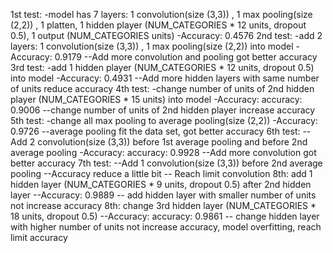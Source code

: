 1st test:
-model has 7 layers: 1 convolution(size (3,3)) , 1 max pooling(size (2,2)) , 1 platten, 1 hidden player (NUM_CATEGORIES * 12 units, dropout 0.5), 1 output (NUM_CATEGORIES units)
-Accuracy: 0.4576
2nd test:
-add 2 layers: 1 convolution(size (3,3)) , 1 max pooling(size (2,2)) into model
-Accuracy: 0.9179
--Add more convolution and pooling got better accuracy
3rd test:
-add 1 hidden player (NUM_CATEGORIES * 12 units, dropout 0.5) into model
-Accuracy: 0.4931
--Add more hidden layers with same number of units reduce accuracy
4th test:
-change number of units of 2nd hidden player (NUM_CATEGORIES * 15 units) into model
-Accuracy: accuracy: 0.9006
--change number of units of 2nd hidden player increase accuracy
5th test:
-change all max pooling to average pooling(size (2,2))
-Accuracy: 0.9726 
--average pooling fit the data set, got better accuracy
6th test:
--Add 2 convolution(size (3,3)) before 1st average pooling and before 2nd average pooling
-Accuracy: accuracy: 0.9928
--Add more convolution got better accuracy
7th test:
--Add 1 convolution(size (3,3)) before 2nd average pooling
--Accuracy reduce a little bit
-- Reach limit convolution
8th:
add 1 hidden layer (NUM_CATEGORIES * 9 units, dropout 0.5) after 2nd hidden layer
--Accuracy: 0.9889
-- add hidden layer with smaller number of units not increase accuracy
8th:
change 3rd hidden layer (NUM_CATEGORIES * 18 units, dropout 0.5)
--Accuracy: accuracy: 0.9861
-- change hidden layer with higher number of units not increase accuracy, model overfitting, reach limit accuracy